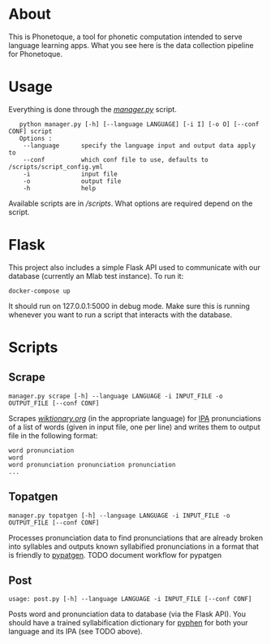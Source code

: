 <h1 id="about">About</h1>
<p>This is Phonetoque, a tool for phonetic computation intended to serve language learning apps. What you see here is the data collection pipeline for Phonetoque.</p>
<h1 id="usage">Usage</h1>
<p>Everything is done through the <em><a href="http://manager.py">manager.py</a></em> script.</p>
<pre><code>   python manager.py [-h] [--language LANGUAGE] [-i I] [-o O] [--conf CONF] script
   Options :
    --language		specify the language input and output data apply to
    --conf			which conf file to use, defaults to /scripts/script_config.yml
    -i				input file
    -o 				output file
    -h 				help
</code></pre>
<p>Available scripts are in <em>/scripts</em>. What options are required depend on the script.</p>
<h1 id="flask">Flask</h1>
<p>This project also includes a simple Flask API used to communicate with our database (currently an Mlab test instance). To run it:</p>
<pre><code>docker-compose up
</code></pre>
<p>It should run on 127.0.0.1:5000 in debug mode. Make sure this is running whenever you want to run a script that interacts with the database.</p>
<h1 id="scripts">Scripts</h1>
<h2 id="scrape">Scrape</h2>
<pre><code>manager.py scrape [-h] --language LANGUAGE -i INPUT_FILE -o OUTPUT_FILE [--conf CONF]
</code></pre>
<p>Scrapes <em><a href="http://wiktionary.org">wiktionary.org</a></em> (in the appropriate language) for <a href="https://en.wikipedia.org/wiki/International_Phonetic_Alphabet">IPA</a> pronunciations of a list of words (given in input file, one per line) and writes them to output file in the following format:</p>
<pre><code>word pronunciation
word
word pronunciation pronunciation pronunciation
...
</code></pre>
<h2 id="topatgen">Topatgen</h2>
<pre><code>manager.py topatgen [-h] --language LANGUAGE -i INPUT_FILE -o OUTPUT_FILE [--conf CONF]
</code></pre>
<p>Processes pronunciation data to find pronunciations that are already broken into syllables and outputs known syllabified pronunciations in a format that is friendly to <a href="github.com/pgmmpk/pypatgen">pypatgen</a>. TODO document workflow for pypatgen</p>
<h2 id="post">Post</h2>
<pre><code>usage: post.py [-h] --language LANGUAGE -i INPUT_FILE [--conf CONF]
</code></pre>
<p>Posts word and pronunciation data to database (via the Flask API). You should have a trained syllabification dictionary for <a href="http://pyphen.org/">pyphen</a> for both your language and its IPA (see TODO above).</p>

